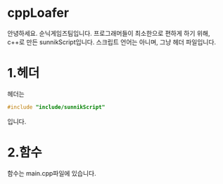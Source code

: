 # cppLoafer
안녕하세요. 순닉게임즈팀입니다.
프로그래머들이 최소한으로 편하게 하기 위해, c++로 만든 sunnikScript입니다. 스크립트 언어는 아니며, 그냥 헤더 파일입니다.

# 1.헤더
헤더는
```c++
#include "include/sunnikScript"
```
입니다.
# 2.함수
함수는 main.cpp파일에 있습니다. 
